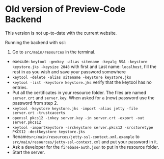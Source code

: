 # Old version of Preview-Code Backend

This version is not up-to-date with the current website.

Running the backend with ssl:

1. Go to `src/main/resources` in the terminal.
*  execute: `keytool -genkey -alias sitename -keyalg RSA -keystore keystore.jks -keysize 2048`
with
first and Last name: `localhost`,
fill the rest in as you wish
and save your password somewhere
*  `keytool -delete -alias sitename -keystore keystore.jks`
*  `keytool -list -keystore keystore.jks`
verify that the keytool has no entries.
*  Put all the certificates in your resource folder. The files are named `server.crt` and `server.key`.
When asked for a (new) password use the password from step 2.
*  `keytool -keystore keystore.jks -import -alias jetty -file server.crt -trustcacerts`
*  `openssl pkcs12 -inkey server.key -in server.crt -export -out server.pkcs12`
* `keytool -importkeystore -srckeystore server.pkcs12 -srcstoretype PKCS12 -destkeystore keystore.jks`
*  Rename`src/main/resources/jetty-ssl-context.xml.example` to `src/main/resources/jetty-ssl-context.xml` and put your password in it.
*  Ask a developer for the `firebase-auth.json` to put in the resource folder.
*  Start the server.
